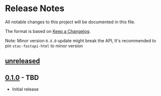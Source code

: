 # Release Notes

All notable changes to this project will be documented in this file.

The format is based on [Keep a Changelog](http://keepachangelog.com/).

Note: Minor version `0.X.0` update might break the API, It's recommended to pin `stac-fastapi-html` to minor version

## [unreleased]

## [0.1.0] - TBD

- Initial release

[unreleased]: https://github.com/developmentseed/stac-fastapi-html-middleware/compare/0.1.0...HEAD
[0.1.0]: https://github.com/developmentseed/stac-fastapi-html-middleware/compare/e47f870114260acc70ac56c9632d41dbb267a4d0...0.1.0
